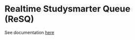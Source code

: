 # Realtime Studysmarter Queue (ReSQ)
See documentation [here](https://uwa-cits3200-18-2021.github.io/ReSQ/)